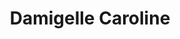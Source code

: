 ---
title: Damigelle Caroline
type: sposa
marca: Le-damigelle-di-Caroline-M
logo: /assets/img/abiti-cerimonia/thumb-damigelle-caroline.jpg
---